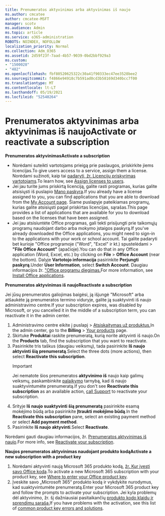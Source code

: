 ```yaml
---
title: Prenumeratos aktyvinimas arba aktyvinimas iš naujo
ms.author: cmcatee
author: cmcatee-MSFT
manager: scotv
ms.audience: Admin
ms.topic: article
ms.service: o365-administration
ROBOTS: NOINDEX, NOFOLLOW
localization_priority: Normal
ms.collection: Adm_O365
ms.assetid: 2d59f23f-7aad-4b57-9039-0bd2bbf929a3
ms.custom:
- "1500028"
- "482"
ms.openlocfilehash: fbf80520625322c30a41f90333ec47ee3528bee2
ms.sourcegitcommit: f4866e94918c7b591ad0cd3b58169d340bcc7f00
ms.translationtype: MT
ms.contentlocale: lt-LT
ms.lasthandoff: 05/19/2021
ms.locfileid: "52540264"
---
```

# <a name="activate-or-reactivate-a-subscription"></a><span data-ttu-id="fa296-102">Prenumeratos aktyvinimas arba aktyvinimas iš naujo</span><span class="sxs-lookup"><span data-stu-id="fa296-102">Activate or reactivate a subscription</span></span>

<span data-ttu-id="fa296-103">**Prenumeratos aktyvinimas**</span><span class="sxs-lookup"><span data-stu-id="fa296-103">**Activate a subscription**</span></span>

- <span data-ttu-id="fa296-104">Norėdami suteikti vartotojams prieigą prie paslaugos, priskirkite jiems licencijas.</span><span class="sxs-lookup"><span data-stu-id="fa296-104">To give users access to a service, assign them a license.</span></span> <span data-ttu-id="fa296-105">Norėdami sužinoti, kaip tai [padaryti, žr. Licencijų priskyrimas vartotojams](/microsoft-365/admin/manage/assign-licenses-to-users).</span><span class="sxs-lookup"><span data-stu-id="fa296-105">To learn how, see [Assign licenses to users](/microsoft-365/admin/manage/assign-licenses-to-users).</span></span>
- <span data-ttu-id="fa296-106">Jei jau turite jums priskirtą licenciją, galite rasti programas, kurias galite atsisiųsti iš puslapio [Mano paskyra](https://portal.office.com/account/#installs).</span><span class="sxs-lookup"><span data-stu-id="fa296-106">If you already have a license assigned to you, you can find applications that you are able to download from the [My Account page](https://portal.office.com/account/#installs).</span></span> <span data-ttu-id="fa296-107">Šiame puslapyje pateikiamas programų, kurias galite atsisiųsti pagal priskirtas licencijas, sąrašas.</span><span class="sxs-lookup"><span data-stu-id="fa296-107">This page provides a list of applications that are available for you to download based on the licenses that have been assigned.</span></span>
- <span data-ttu-id="fa296-108">Jei jau atsisiuntėte Office programas, gali tekti prisijungti prie taikomųjų programų naudojant darbo arba mokymo įstaigos paskyrą.</span><span class="sxs-lookup"><span data-stu-id="fa296-108">If you've already downloaded the Office applications, you might need to sign-in to the applications with your work or school account.</span></span> <span data-ttu-id="fa296-109">Tai galite padaryti bet kurioje "Office programoje ("Word", "Excel" ir kt.) spustelėdami  >  **"File Office Account"** (apačioje).</span><span class="sxs-lookup"><span data-stu-id="fa296-109">You can do that in any Office application (Word, Excel, etc.) by clicking on **File** > **Office Account** (near the bottom).</span></span> <span data-ttu-id="fa296-110">Dalyje **Vartotojo informacija** pasirinkite **Perjungti paskyrą**.</span><span class="sxs-lookup"><span data-stu-id="fa296-110">Under **User Information**, select **Switch Account**.</span></span> <span data-ttu-id="fa296-111">Daugiau informacijos žr. ["Office programų diegimas.](/microsoft-365/admin/setup/install-applications)</span><span class="sxs-lookup"><span data-stu-id="fa296-111">For more information, see [Install Office applications](/microsoft-365/admin/setup/install-applications).</span></span>

<span data-ttu-id="fa296-112">**Prenumeratos aktyvinimas iš naujo**</span><span class="sxs-lookup"><span data-stu-id="fa296-112">**Reactivate a subscription**</span></span>

<span data-ttu-id="fa296-113">Jei jūsų prenumeratos galiojimas baigėsi, ją išjungė "Microsoft" arba atšaukėte ją prenumeratos termino viduryje, galite ją suaktyvinti iš naujo administravimo centre.</span><span class="sxs-lookup"><span data-stu-id="fa296-113">If your subscription expires, was disabled by Microsoft, or you cancelled it in the middle of a subscription term, you can reactivate it in the admin center.</span></span>
  
1. <span data-ttu-id="fa296-114">Administravimo centre eikite į puslapį  >  [Atsiskaitymas už produktus.](https://go.microsoft.com/fwlink/p/?linkid=842054)</span><span class="sxs-lookup"><span data-stu-id="fa296-114">In the admin center, go to the **Billing** > [Your products](https://go.microsoft.com/fwlink/p/?linkid=842054) page.</span></span>
2. <span data-ttu-id="fa296-115">Skirtuke **Produktai** raskite prenumeratą, kurią norite aktyvinti iš naujo.</span><span class="sxs-lookup"><span data-stu-id="fa296-115">On the **Products** tab, find the subscription that you want to reactivate.</span></span>
3. <span data-ttu-id="fa296-116">Pasirinkite tris taškus (daugiau veiksmų), tada pasirinkite **Iš naujo aktyvinti šią prenumeratą**.</span><span class="sxs-lookup"><span data-stu-id="fa296-116">Select the three dots (more actions), then select **Reactivate this subscription**.</span></span>
    > [!IMPORTANT]
    > <span data-ttu-id="fa296-117">Jei nematote šios prenumeratos **aktyvinimo iš** naujo kaip galimų veiksmų, paskambinkite [palaikymo](https://go.microsoft.com/fwlink/p/?linkid=518322) tarnybą, kad iš naujo suaktyvintumėte prenumeratą.</span><span class="sxs-lookup"><span data-stu-id="fa296-117">If you don't see **Reactivate this subscription** as an available action, [call Support](https://go.microsoft.com/fwlink/p/?linkid=518322) to reactivate your subscription.</span></span>
4. <span data-ttu-id="fa296-118">Srityje **Iš naujo suaktyvinti šią prenumeratą** pasirinkite esamą mokėjimo būdą arba pasirinkite **Įtraukti mokėjimo būdą**.</span><span class="sxs-lookup"><span data-stu-id="fa296-118">In the **Reactivate this subscription** pane, select an existing payment method or select **Add payment method**.</span></span>
5. <span data-ttu-id="fa296-119">Pasirinkite **Iš naujo aktyvinti**.</span><span class="sxs-lookup"><span data-stu-id="fa296-119">Select **Reactivate**.</span></span>

<span data-ttu-id="fa296-120">Norėdami gauti daugiau informacijos, žr. [Prenumeratos aktyvinimas iš naujo](/microsoft-365/commerce/subscriptions/reactivate-your-subscription).</span><span class="sxs-lookup"><span data-stu-id="fa296-120">For more info, see [Reactivate your subscription](/microsoft-365/commerce/subscriptions/reactivate-your-subscription).</span></span>

<span data-ttu-id="fa296-121">**Naujos prenumeratos aktyvinimas naudojant produkto kodą**</span><span class="sxs-lookup"><span data-stu-id="fa296-121">**Activate a new subscription with a product key**</span></span>

1. <span data-ttu-id="fa296-122">Norėdami aktyvinti naują Microsoft 365 produkto kodą, [žr. Kur įvesti savo Office kodą](https://support.office.com/article/where-to-enter-your-office-product-key-0a82e5ae-739e-4b92-a6f4-2ec780c185db).</span><span class="sxs-lookup"><span data-stu-id="fa296-122">To activate a new Microsoft 365 subscription with your product key, see [Where to enter your Office product key](https://support.office.com/article/where-to-enter-your-office-product-key-0a82e5ae-739e-4b92-a6f4-2ec780c185db).</span></span>
2. <span data-ttu-id="fa296-123">Įveskite savo „Microsoft 365“ produkto kodą ir vykdykite nurodymus, kad suaktyvintumėte prenumeratą.</span><span class="sxs-lookup"><span data-stu-id="fa296-123">Enter your Microsoft 365 product key and follow the prompts to activate your subscription.</span></span> <span data-ttu-id="fa296-124">Jei kyla problemų dėl aktyvinimo, žr. šį dažniausiai pasitaikančių [produkto kodo klaidų ir sprendimų sąrašą.](/microsoft-365/commerce/product-key-errors-and-solutions)</span><span class="sxs-lookup"><span data-stu-id="fa296-124">If you have problems with the activation, see this list of [common product key errors and solutions](/microsoft-365/commerce/product-key-errors-and-solutions).</span></span>